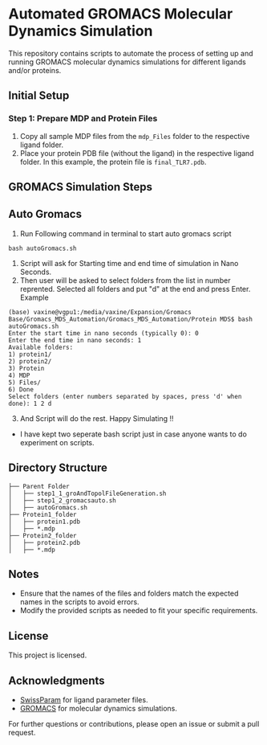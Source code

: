 # Automated GROMACS Molecular Dynamics Simulation

This repository contains scripts to automate the process of setting up and running GROMACS molecular dynamics simulations for different ligands and/or proteins.

## Initial Setup

### Step 1: Prepare MDP and Protein Files

1. Copy all sample MDP files from the `mdp_Files` folder to the respective ligand folder.
2. Place your protein PDB file (without the ligand) in the respective ligand folder. In this example, the protein file is `final_TLR7.pdb`.

## GROMACS Simulation Steps

## Auto Gromacs 

1. Run Following command in terminal to start auto gromacs script
```
bash autoGromacs.sh
```
   1. Script will ask for Starting time and end time of simulation in Nano Seconds.
   2. Then user will be asked to select folders from the list in number reprented. Selected all folders and put "d" at the end and press Enter.
   Example 
   ```
(base) vaxine@vgpu1:/media/vaxine/Expansion/Gromacs Base/Gromacs_MDS_Automation/Gromacs_MDS_Automation/Protein MDS$ bash autoGromacs.sh 
Enter the start time in nano seconds (typically 0): 0
Enter the end time in nano seconds: 1
Available folders:
1) protein1/
2) protein2/
3) Protein
4) MDP
5) Files/
6) Done
Select folders (enter numbers separated by spaces, press 'd' when done): 1 2 d

   ```
   3. And Script will do the rest. Happy Simulating !!

- I have kept two seperate bash script just in case anyone wants to do experiment on scripts. 



## Directory Structure

```
├── Parent Folder
│   ├── step1_1_groAndTopolFileGeneration.sh
│   ├── step1_2_gromacsauto.sh
│   ├── autoGromacs.sh
├── Protein1_folder
│   ├── protein1.pdb
│   ├── *.mdp
├── Protein2_folder
│   ├── protein2.pdb
│   ├── *.mdp
```

## Notes

- Ensure that the names of the files and folders match the expected names in the scripts to avoid errors.
- Modify the provided scripts as needed to fit your specific requirements.

## License

This project is licensed.

## Acknowledgments

- [SwissParam](http://www.swissparam.ch/) for ligand parameter files.
- [GROMACS](http://www.gromacs.org/) for molecular dynamics simulations.

For further questions or contributions, please open an issue or submit a pull request.
